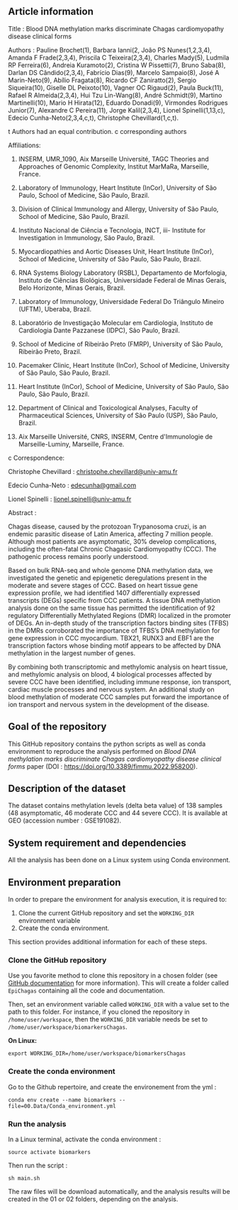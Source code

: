 ## Article information

Title : Blood DNA methylation marks discriminate Chagas cardiomyopathy disease clinical forms

Authors : Pauline Brochet(1), Barbara Ianni(2, João PS Nunes(1,2,3,4), Amanda F Frade(2,3,4), Priscila C Teixeira(2,3,4), Charles Mady(5), Ludmila RP Ferreira(6), Andreia Kuramoto(2), Cristina W Pissetti(7), Bruno Saba(8), Darlan DS Cândido(2,3,4), Fabrício Dias(9), Marcelo Sampaio(8), José A Marin-Neto(9), Abílio Fragata(8), Ricardo CF Zaniratto(2), Sergio Siqueira(10), Giselle DL Peixoto(10), Vagner OC Rigaud(2), Paula Buck(11), Rafael R Almeida(2,3,4), Hui Tzu Lin-Wang(8), André Schmidt(9), Martino Martinelli(10), Mario H Hirata(12), Eduardo Donadi(9), Virmondes Rodrigues Junior(7), Alexandre C Pereira(11), Jorge Kalil(2,3,4), Lionel Spinelli(1,13,c), Edecio Cunha-Neto(2,3,4,c,t), Christophe Chevillard(1,c,t).

t Authors had an equal contribution. 
c corresponding authors 

 
Affiliations: 

1. INSERM, UMR_1090, Aix Marseille Université, TAGC Theories and Approaches of Genomic Complexity, Institut MarMaRa, Marseille, France.

2. Laboratory of Immunology, Heart Institute (InCor), University of São Paulo, School of Medicine, São Paulo, Brazil.

3. Division of Clinical Immunology and Allergy, University of São Paulo, School of Medicine, São Paulo, Brazil.

4. Instituto Nacional de Ciência e Tecnologia, INCT, iii- Institute for Investigation in Immunology, São Paulo, Brazil.

5. Myocardiopathies and Aortic Diseases Unit, Heart Institute (InCor), School of Medicine, University of São Paulo, São Paulo, Brazil.

6. RNA Systems Biology Laboratory (RSBL), Departamento de Morfologia, Instituto de Ciências Biológicas, Universidade Federal de Minas Gerais, Belo Horizonte, Minas Gerais, Brazil.

7. Laboratory of Immunology, Universidade Federal Do Triângulo Mineiro (UFTM), Uberaba, Brazil.

8. Laboratório de Investigação Molecular em Cardiologia, Instituto de Cardiologia Dante Pazzanese (IDPC), São Paulo, Brazil.

9. School of Medicine of Ribeirão Preto (FMRP), University of São Paulo, Ribeirão Preto, Brazil.

10. Pacemaker Clinic, Heart Institute (InCor), School of Medicine, University of São Paulo, São Paulo, Brazil.

11. Heart Institute (InCor), School of Medicine, University of São Paulo, São Paulo, São Paulo, Brazil.

12. Department of Clinical and Toxicological Analyses, Faculty of Pharmaceutical Sciences, University of São Paulo (USP), São Paulo, Brazil.

13. Aix Marseille Université, CNRS, INSERM, Centre d'Immunologie de Marseille-Luminy, Marseille, France.

 

c Correspondence: 

Christophe Chevillard : christophe.chevillard@univ-amu.fr

Edecio Cunha-Neto : edecunha@gmail.com

Lionel Spinelli : lionel.spinelli@univ-amu.fr



Abstract :


Chagas disease, caused by the protozoan Trypanosoma cruzi, is an endemic parasitic disease of Latin America, affecting 7 million people. Although most patients are asymptomatic, 30% develop complications, including the often-fatal Chronic Chagasic Cardiomyopathy (CCC). The pathogenic process remains poorly understood. 

Based on bulk RNA-seq and whole genome DNA methylation data, we investigated the genetic and epigenetic deregulations present in the moderate and severe stages of CCC. Based on heart tissue gene expression profile, we had identified 1407 differentially expressed transcripts (DEGs) specific from CCC patients. A tissue DNA methylation analysis done on the same tissue has permitted the identification of 92 regulatory Differentially Methylated Regions (DMR) localized in the promoter of DEGs. An in-depth study of the transcription factors binding sites (TFBS) in the DMRs corroborated the importance of TFBS’s DNA methylation for gene expression in CCC myocardium. TBX21, RUNX3 and EBF1 are the transcription factors whose binding motif appears to be affected by DNA methylation in the largest number of genes. 

By combining both transcriptomic and methylomic analysis on heart tissue, and methylomic analysis on blood, 4 biological processes affected by severe CCC have been identified, including immune response, ion transport, cardiac muscle processes and nervous system. An additional study on blood methylation of moderate CCC samples put forward the importance of ion transport and nervous system in the development of the disease.



## Goal of the repository

This GitHub repository contains the python scripts as well as conda environment to reproduce the analysis performed on *Blood DNA methylation marks discriminate Chagas cardiomyopathy disease clinical forms* paper (DOI : https://doi.org/10.3389/fimmu.2022.958200).



## Description of the dataset

The dataset contains methylation levels (delta beta value) of 138 samples (48 asymptomatic, 46 moderate CCC and 44 severe CCC). It is available at GEO  (accession number : GSE191082).



## System requirement and dependencies

All the analysis has been done on a Linux system using Conda environment.



## Environment preparation

In order to prepare the environment for analysis execution, it is required to:

1. Clone the current GitHub repository and set the `WORKING_DIR` environment variable
2. Create the conda environment. 

This section provides additional information for each of these steps.
 


### Clone the GitHub repository

Use you favorite method to clone this repository in a chosen folder (see [GitHub documentation](https://docs.github.com/en/github/creating-cloning-and-archiving-repositories/cloning-a-repository) for more information). This will create a folder called `EpiChagas` containing all the code and documentation. 

Then, set an environment variable called `WORKING_DIR` with a value set to the path to this folder. For instance, if you cloned the repository in `/home/user/workspace`, then the `WORKING_DIR` variable needs be set to `/home/user/workspace/biomarkersChagas`.

**On Linux:**

```
export WORKING_DIR=/home/user/workspace/biomarkersChagas
```
 


### Create the conda environment

Go to the Github repertoire, and create the environement from the yml :

```
conda env create --name biomarkers --file=00.Data/Conda_environment.yml
```


### Run the analysis

In a Linux terminal, activate the conda environment :

```
source activate biomarkers
```

Then run the script :

```
sh main.sh
```

The raw files will be download automatically, and the analysis results will be created in the 01 or 02 folders, depending on the analysis.
